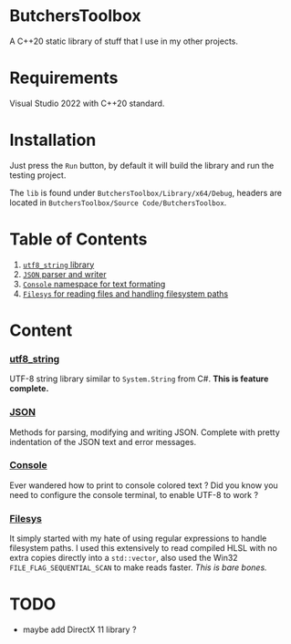 # ButchersToolbox

A C++20 static library of stuff that I use in my other projects.

# Requirements

Visual Studio 2022 with C++20 standard.

# Installation

Just press the `Run` button, by default it will build the library and run the testing project.

The `lib` is found under `ButchersToolbox/Library/x64/Debug`, headers are located in `ButchersToolbox/Source Code/ButchersToolbox`.

# Table of Contents
1. [`utf8_string` library](#utf8_string)
2. [`JSON` parser and writer](#json)
3. [`Console` namespace for text formating](#console)
4. [`Filesys` for reading files and handling filesystem paths](#filesys)

# Content

### [utf8_string](./ButchersToolbox/Source%20Code/ButchersToolbox/utf8_string/)
UTF-8 string library similar to `System.String` from C#.
**This is feature complete.**

### [JSON](./ButchersToolbox/Source%20Code/ButchersToolbox/JSON/)
Methods for parsing, modifying and writing JSON. Complete with pretty indentation of the JSON text and error messages.

### [Console](./ButchersToolbox/Source%20Code/ButchersToolbox/Console/)
Ever wandered how to print to console colored text ?
Did you know you need to configure the console terminal, to enable UTF-8 to work ?

### [Filesys](./ButchersToolbox/Source%20Code/ButchersToolbox/Filesys/)
It simply started with my hate of using regular expressions to handle filesystem paths.
I used this extensively to read compiled HLSL with no extra copies directly into a `std::vector`, also used the Win32 `FILE_FLAG_SEQUENTIAL_SCAN` to make reads faster.
*This is bare bones.*

# TODO

- maybe add DirectX 11 library ?